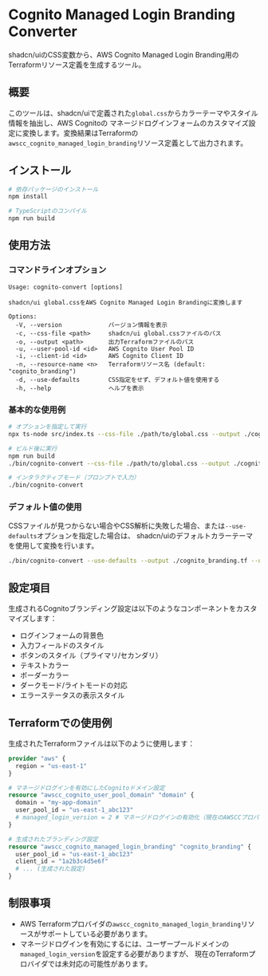 # Cognito Managed Login Branding Converter

shadcn/uiのCSS変数から、AWS Cognito Managed Login Branding用のTerraformリソース定義を生成するツール。

## 概要

このツールは、shadcn/uiで定義された`global.css`からカラーテーマやスタイル情報を抽出し、AWS Cognitoの
マネージドログインフォームのカスタマイズ設定に変換します。変換結果はTerraformの
`awscc_cognito_managed_login_branding`リソース定義として出力されます。

## インストール

```bash
# 依存パッケージのインストール
npm install

# TypeScriptのコンパイル
npm run build
```

## 使用方法

### コマンドラインオプション

```
Usage: cognito-convert [options]

shadcn/ui global.cssをAWS Cognito Managed Login Brandingに変換します

Options:
  -V, --version             バージョン情報を表示
  -c, --css-file <path>     shadcn/ui global.cssファイルのパス
  -o, --output <path>       出力Terraformファイルのパス
  -u, --user-pool-id <id>   AWS Cognito User Pool ID
  -i, --client-id <id>      AWS Cognito Client ID
  -n, --resource-name <n>   Terraformリソース名 (default: "cognito_branding")
  -d, --use-defaults        CSS指定をせず、デフォルト値を使用する
  -h, --help                ヘルプを表示
```

### 基本的な使用例

```bash
# オプションを指定して実行
npx ts-node src/index.ts --css-file ./path/to/global.css --output ./cognito_branding.tf --user-pool-id us-east-1_abc123 --client-id 1a2b3c4d5e6f

# ビルド後に実行
npm run build
./bin/cognito-convert --css-file ./path/to/global.css --output ./cognito_branding.tf --user-pool-id us-east-1_abc123 --client-id 1a2b3c4d5e6f

# インタラクティブモード（プロンプトで入力）
./bin/cognito-convert
```

### デフォルト値の使用

CSSファイルが見つからない場合やCSS解析に失敗した場合、または`--use-defaults`オプションを指定した場合は、
shadcn/uiのデフォルトカラーテーマを使用して変換を行います。

```bash
./bin/cognito-convert --use-defaults --output ./cognito_branding.tf --user-pool-id us-east-1_abc123 --client-id 1a2b3c4d5e6f
```

## 設定項目

生成されるCognitoブランディング設定は以下のようなコンポーネントをカスタマイズします：

- ログインフォームの背景色
- 入力フィールドのスタイル
- ボタンのスタイル（プライマリ/セカンダリ）
- テキストカラー
- ボーダーカラー
- ダークモード/ライトモードの対応
- エラーステータスの表示スタイル

## Terraformでの使用例

生成されたTerraformファイルは以下のように使用します：

```terraform
provider "aws" {
  region = "us-east-1"
}

# マネージドログインを有効にしたCognitoドメイン設定
resource "awscc_cognito_user_pool_domain" "domain" {
  domain = "my-app-domain"
  user_pool_id = "us-east-1_abc123"
  # managed_login_version = 2 # マネージドログインの有効化（現在のAWSCCプロバイダでは未対応の可能性あり）
}

# 生成されたブランディング設定
resource "awscc_cognito_managed_login_branding" "cognito_branding" {
  user_pool_id = "us-east-1_abc123"
  client_id = "1a2b3c4d5e6f"
  # ... (生成された設定)
}
```

## 制限事項

- AWS Terraformプロバイダの`awscc_cognito_managed_login_branding`リソースがサポートしている必要があります。
- マネージドログインを有効にするには、ユーザープールドメインの`managed_login_version`を設定する必要がありますが、
  現在のTerraformプロバイダでは未対応の可能性があります。
